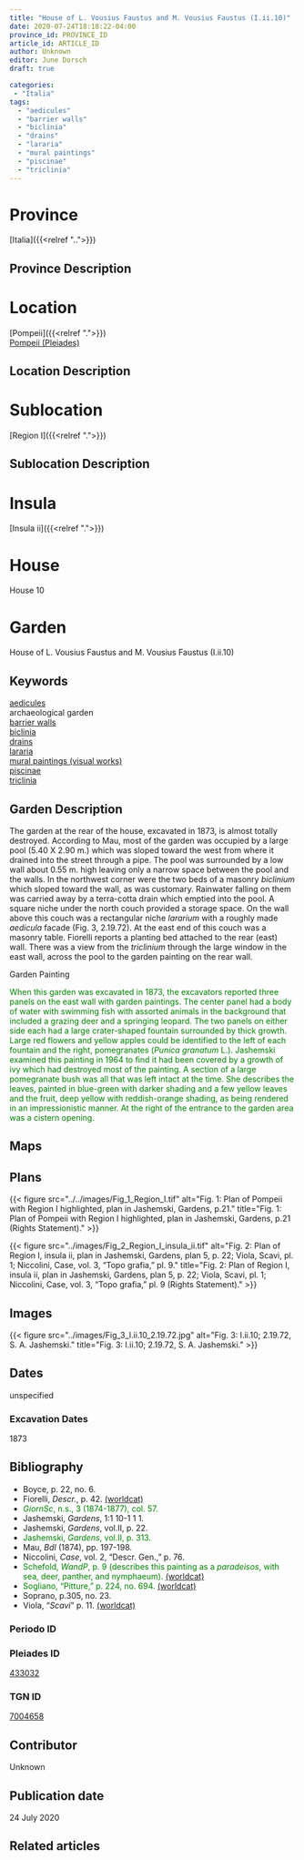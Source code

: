 ```yaml
---
title: "House of L. Vousius Faustus and M. Vousius Faustus (I.ii.10)"
date: 2020-07-24T18:18:22-04:00
province_id: PROVINCE_ID
article_id: ARTICLE_ID
author: Unknown
editor: June Dorsch
draft: true

categories:
 - "Italia"
tags:
  - "aedicules"
  - "barrier walls"
  - "biclinia"
  - "drains"
  - "lararia"
  - "mural paintings"
  - "piscinae"
  - "triclinia"
---
```


# Province

[Italia]({{<relref "..">}})

## Province Description

<!-- DESCRIPTION -->


# Location

[Pompeii]({{<relref ".">}}) \
[Pompeii (Pleiades)](https://pleiades.stoa.org/places/433032)

## Location Description

<!-- LEAVE THIS BLANK FOR NOW -->

# Sublocation

[Region I]({{<relref ".">}})

## Sublocation Description

<!-- DESCRIPTION -->

# Insula

[Insula ii]({{<relref ".">}})

# House

House 10

# Garden

House of L. Vousius Faustus and M. Vousius Faustus (I.ii.10)

## Keywords

[aedicules](http://vocab.getty.edu/page/aat/300002574) \
archaeological garden \
[barrier walls](http://vocab.getty.edu/page/aat/300419302) \
[biclinia](http://vocab.getty.edu/page/aat/300170371) \
[drains](http://vocab.getty.edu/page/aat/300052564) \
[lararia](http://vocab.getty.edu/page/aat/300400600) \
[mural paintings (visual works)](http://vocab.getty.edu/page/aat/300033644) \
[piscinae]( http://vocab.getty.edu/page/aat/300375619) \
[triclinia](http://vocab.getty.edu/page/aat/300004359)  

## Garden Description

The garden at the rear of the house, excavated in 1873, is almost totally destroyed. According to Mau, most of the garden was occupied by a large pool (5.40 X 2.90 m.) which was sloped toward the west from where it drained into the street through a pipe. The pool was surrounded by a low wall about 0.55 m. high leaving only a narrow space between the pool and the walls. In the northwest corner were the two beds of a masonry *biclinium* which sloped toward the wall, as was customary. Rainwater falling on them was carried away by a terra-cotta drain which emptied into the pool. A square niche under the north couch provided a storage space. On the wall above this couch was a rectangular niche *lararium* with a roughly made *aedicula* facade (Fig. 3, 2.19.72). At the east end of this couch was a masonry table. Fiorelli reports a planting bed attached to the rear (east) wall. There was a view from the *triclinium* through the large window in the east wall, across the pool to the garden painting on the rear wall.

Garden Painting

<span style="color:green"> When this garden was excavated in 1873, the excavators reported three panels on the east wall with garden paintings. The center panel had a body of water with swimming fish with assorted animals in the background that included a grazing deer and a springing leopard. The two panels on either side each had a large crater-shaped fountain surrounded by thick growth. Large red flowers and yellow apples could be identified to the left of each fountain and the right, pomegranates (*Punica granatum* L.). Jashemski examined this painting in 1964 to find it had been covered by a growth of ivy which had destroyed most of the painting. A section of a large pomegranate bush was all that was left intact at the time. She describes the leaves, painted in blue-green with darker shading and a few yellow leaves and the fruit, deep yellow with reddish-orange shading, as being rendered in an impressionistic manner. At the right of the entrance to the garden area was a cistern opening. </span>

## Maps

<!--
OLD WAY (DO NOT USE)
![alt_text](../../images/image_name.ext)
*CAPTION*

NEW WAY ↓↓↓↓
{{< figure src="../../images/image_name.ext" alt="ALT_TEXT" title="CAPTION" >}}
-->

## Plans

{{< figure src="../../images/Fig_1_Region_I.tif" alt="Fig. 1: Plan of Pompeii with Region I highlighted, plan in Jashemski, Gardens, p.21." title="Fig. 1: Plan of Pompeii with Region I highlighted, plan in Jashemski, Gardens, p.21 (Rights Statement)." >}}

{{< figure src="../images/Fig_2_Region_I_insula_ii.tif" alt="Fig. 2: Plan of Region I, insula ii, plan in Jashemski, Gardens, plan 5, p. 22; Viola, Scavi, pl. 1; Niccolini, Case, vol. 3, “Topo grafia,” pl. 9." title="Fig. 2: Plan of Region I, insula ii, plan in Jashemski, Gardens, plan 5, p. 22; Viola, Scavi, pl. 1; Niccolini, Case, vol. 3, “Topo grafia,” pl. 9 (Rights Statement)." >}}

## Images

{{< figure src="../images/Fig_3_I.ii.10_2.19.72.jpg" alt="Fig. 3: I.ii.10; 2.19.72, S. A. Jashemski." title="Fig. 3: I.ii.10; 2.19.72, S. A. Jashemski." >}}

## Dates

unspecified

### Excavation Dates

1873

## Bibliography

* Boyce, p. 22, no. 6.
* Fiorelli, *Descr.*, p. 42. [(worldcat)](http://www.worldcat.org/oclc/908272023)
* <span style="color:green"> *GiornSc*, n.s., 3 (1874-1877), col. 57. </span>
* Jashemski, *Gardens*, 1:1 10-1 1 1.
* Jashemski, *Gardens*, vol.II, p. 22.
* <span style="color:green"> Jashemski, *Gardens*, vol.II, p. 313. </span>
* Mau, *BdI* (1874), pp. 197-198.
* Niccolini, *Case*, vol. 2, “Descr. Gen.,” p. 76.
* <span style="color:green"> Schefold, *WandP*, p. 9 (describes this painting as a *paradeisos*, with sea, deer, panther, and nymphaeum). [(worldcat)](http://www.worldcat.org/oclc/637248120) </span>
* <span style="color:green"> Sogliano, “Pitture,” p. 224, no. 694. [(worldcat)](http://www.worldcat.org/oclc/826597580) </span>
* Soprano, p.305, no. 23.
* Viola, “*Scavi*” p. 11. [(worldcat)](http://www.worldcat.org/oclc/715087975)

### Periodo ID

<!-- [PERIODO_ID](https://pleiades.stoa.org/places/PLEIADES_ID) -->

### Pleiades ID

[433032](https://pleiades.stoa.org/places/433032)

### TGN ID

[7004658](http://vocab.getty.edu/page/tgn/7004658)

## Contributor

Unknown

## Publication date

24 July 2020

## Related articles

<!-- Links to other related articles. Leave blank for now -->